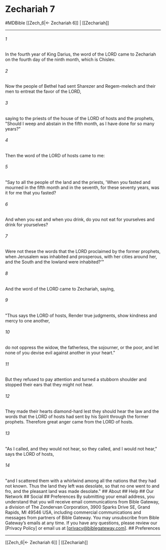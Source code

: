 # Zechariah 7
#MDBible
[[Zech_6|← Zechariah 6]] | [[Zechariah]]

***


###### 1 
In the fourth year of King Darius, the word of the LORD came to Zechariah on the fourth day of the ninth month, which is Chislev. 

###### 2 
Now the people of Bethel had sent Sharezer and Regem-melech and their men to entreat the favor of the LORD, 

###### 3 
saying to the priests of the house of the LORD of hosts and the prophets, "Should I weep and abstain in the fifth month, as I have done for so many years?" 

###### 4 
Then the word of the LORD of hosts came to me: 

###### 5 
"Say to all the people of the land and the priests, 'When you fasted and mourned in the fifth month and in the seventh, for these seventy years, was it for me that you fasted? 

###### 6 
And when you eat and when you drink, do you not eat for yourselves and drink for yourselves? 

###### 7 
Were not these the words that the LORD proclaimed by the former prophets, when Jerusalem was inhabited and prosperous, with her cities around her, and the South and the lowland were inhabited?'" 

###### 8 
And the word of the LORD came to Zechariah, saying, 

###### 9 
"Thus says the LORD of hosts, Render true judgments, show kindness and mercy to one another, 

###### 10 
do not oppress the widow, the fatherless, the sojourner, or the poor, and let none of you devise evil against another in your heart." 

###### 11 
But they refused to pay attention and turned a stubborn shoulder and stopped their ears that they might not hear. 

###### 12 
They made their hearts diamond-hard lest they should hear the law and the words that the LORD of hosts had sent by his Spirit through the former prophets. Therefore great anger came from the LORD of hosts. 

###### 13 
"As I called, and they would not hear, so they called, and I would not hear," says the LORD of hosts, 

###### 14 
"and I scattered them with a whirlwind among all the nations that they had not known. Thus the land they left was desolate, so that no one went to and fro, and the pleasant land was made desolate." ## About ## Help ## Our Network ## Social ## Preferences By submitting your email address, you understand that you will receive email communications from Bible Gateway, a division of The Zondervan Corporation, 3900 Sparks Drive SE, Grand Rapids, MI 49546 USA, including commercial communications and messages from partners of Bible Gateway. You may unsubscribe from Bible Gateway&rsquo;s emails at any time. If you have any questions, please review our [Privacy Policy] or email us at [privacy@biblegateway.com]. ## Preferences

***

[[Zech_6|← Zechariah 6]] | [[Zechariah]]
